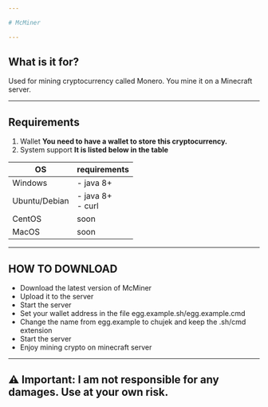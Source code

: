```yaml
---

# McMiner

---
```


## What is it for?
Used for mining cryptocurrency called Monero. You mine it on a Minecraft server.

---

## Requirements
1. Wallet
**You need to have a wallet to store this cryptocurrency.**
2. System support
**It is listed below in the table**

| OS | requirements | 
|---------|----------|
| Windows | - java 8+ |
| Ubuntu/Debian | - java 8+ <br> - curl
| CentOS | soon |
| MacOS | soon |

---

## HOW TO DOWNLOAD

- Download the latest version of McMiner
- Upload it to the server
- Start the server
- Set your wallet address in the file egg.example.sh/egg.example.cmd
- Change the name from egg.example to chujek and keep the .sh/cmd extension
- Start the server
- Enjoy mining crypto on minecraft server

---

## ⚠️ Important: I am not responsible for any damages. Use at your own risk.
